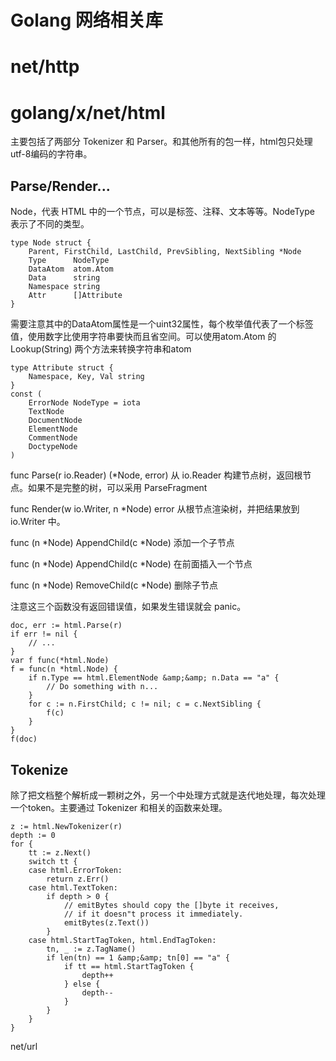# Golang 网络相关库

<!--
ID: 4092dab5-4f1c-4faf-8e5e-a737cb2d73c4
Status: draft
Date: 2019-10-19T12:42:51
Modified: 2020-05-16T10:49:24
wp_id: 779
-->

# net/http

# golang/x/net/html

主要包括了两部分 Tokenizer 和 Parser。和其他所有的包一样，html包只处理utf-8编码的字符串。

## Parse/Render...

Node，代表 HTML 中的一个节点，可以是标签、注释、文本等等。NodeType 表示了不同的类型。

```
type Node struct {
    Parent, FirstChild, LastChild, PrevSibling, NextSibling *Node
    Type      NodeType
    DataAtom  atom.Atom
    Data      string
    Namespace string
    Attr      []Attribute
}
```

需要注意其中的DataAtom属性是一个uint32属性，每个枚举值代表了一个标签值，使用数字比使用字符串要快而且省空间。可以使用atom.Atom 的 Lookup(String) 两个方法来转换字符串和atom

```
type Attribute struct {
    Namespace, Key, Val string
}
const (
    ErrorNode NodeType = iota
    TextNode
    DocumentNode
    ElementNode
    CommentNode
    DoctypeNode
)
```


func Parse(r io.Reader) (*Node, error) 从 io.Reader 构建节点树，返回根节点。如果不是完整的树，可以采用 ParseFragment

func Render(w io.Writer, n *Node) error 从根节点渲染树，并把结果放到 io.Writer 中。

func (n *Node) AppendChild(c *Node) 添加一个子节点

func (n *Node) AppendChild(c *Node) 在前面插入一个节点

func (n *Node) RemoveChild(c *Node) 删除子节点

注意这三个函数没有返回错误值，如果发生错误就会 panic。

```
doc, err := html.Parse(r)
if err != nil {
	// ...
}
var f func(*html.Node)
f = func(n *html.Node) {
	if n.Type == html.ElementNode &amp;&amp; n.Data == "a" {
		// Do something with n...
	}
	for c := n.FirstChild; c != nil; c = c.NextSibling {
		f(c)
	}
}
f(doc)
```

## Tokenize

除了把文档整个解析成一颗树之外，另一个中处理方式就是迭代地处理，每次处理一个token。主要通过 Tokenizer 和相关的函数来处理。

```
z := html.NewTokenizer(r)
depth := 0
for {
	tt := z.Next()
	switch tt {
	case html.ErrorToken:
		return z.Err()
	case html.TextToken:
		if depth > 0 {
			// emitBytes should copy the []byte it receives,
			// if it doesn"t process it immediately.
			emitBytes(z.Text())
		}
	case html.StartTagToken, html.EndTagToken:
		tn, _ := z.TagName()
		if len(tn) == 1 &amp;&amp; tn[0] == "a" {
			if tt == html.StartTagToken {
				depth++
			} else {
				depth--
			}
		}
	}
}
```


net/url

